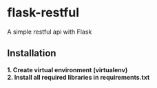# flask-restful
A simple restful api with Flask

## Installation
<b>1. Create virtual environment (virtualenv)</b><br>
<b>2. Install all required libraries in requirements.txt</b>
